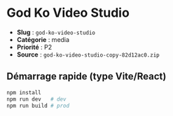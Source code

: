 # God Ko Video Studio

- **Slug** : `god-ko-video-studio`
- **Catégorie** : media
- **Priorité** : P2
- **Source** : `god-ko-video-studio-copy-82d12ac0.zip`

## Démarrage rapide (type Vite/React)
```bash
npm install
npm run dev   # dev
npm run build # prod
```
